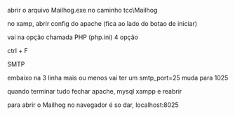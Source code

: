 abrir o arquivo Mailhog.exe no caminho tcc\Mailhog

no xamp, abrir config do apache (fica ao lado do botao de iniciar)

vai na opção chamada PHP (php.ini) 4 opção

ctrl + F

SMTP

embaixo na 3 linha mais ou menos vai ter um smtp_port=25 muda para 1025

quando terminar tudo fechar apache, mysql xampp e reabrir 

para abrir o Mailhog no navegador é so dar, localhost:8025
